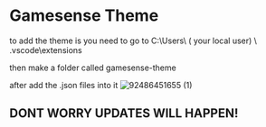 # Gamesense Theme


to add the theme is you need to go to C:\Users\ ( your local user) \ .vscode\extensions


then make a folder called gamesense-theme


after add the .json files into it
![92486451655 (1)](https://github.com/user-attachments/assets/8ffe8364-c422-4838-a43d-57a24ebbdf49)


## DONT WORRY UPDATES WILL HAPPEN!
